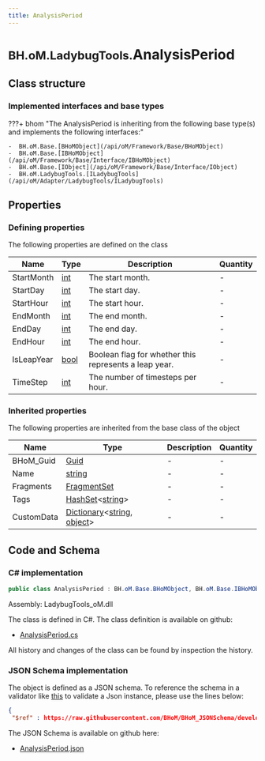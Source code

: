 ```yaml
---
title: AnalysisPeriod
---
```


# <small>BH.oM.LadybugTools.</small>**AnalysisPeriod**



## Class structure

### Implemented interfaces and base types

???+ bhom "The AnalysisPeriod is inheriting from the following base type(s) and implements the following interfaces:"

    -  BH.oM.Base.[BHoMObject](/api/oM/Framework/Base/BHoMObject)
    -  BH.oM.Base.[IBHoMObject](/api/oM/Framework/Base/Interface/IBHoMObject)
    -  BH.oM.Base.[IObject](/api/oM/Framework/Base/Interface/IObject)
    -  BH.oM.LadybugTools.[ILadybugTools](/api/oM/Adapter/LadybugTools/ILadybugTools)


## Properties



### Defining properties

The following properties are defined on the class

| Name             | Type             | Description      | Quantity         |
|------------------|------------------|------------------|------------------|
| StartMonth | [int](https://learn.microsoft.com/en-us/dotnet/api/System.Int32?view=netstandard-2.0) | The start month. | - |
| StartDay | [int](https://learn.microsoft.com/en-us/dotnet/api/System.Int32?view=netstandard-2.0) | The start day. | - |
| StartHour | [int](https://learn.microsoft.com/en-us/dotnet/api/System.Int32?view=netstandard-2.0) | The start hour. | - |
| EndMonth | [int](https://learn.microsoft.com/en-us/dotnet/api/System.Int32?view=netstandard-2.0) | The end month. | - |
| EndDay | [int](https://learn.microsoft.com/en-us/dotnet/api/System.Int32?view=netstandard-2.0) | The end day. | - |
| EndHour | [int](https://learn.microsoft.com/en-us/dotnet/api/System.Int32?view=netstandard-2.0) | The end hour. | - |
| IsLeapYear | [bool](https://learn.microsoft.com/en-us/dotnet/api/System.Boolean?view=netstandard-2.0) | Boolean flag for whether this represents a leap year. | - |
| TimeStep | [int](https://learn.microsoft.com/en-us/dotnet/api/System.Int32?view=netstandard-2.0) | The number of timesteps per hour. | - |


### Inherited properties
The following properties are inherited from the base class of the object

| Name             | Type             | Description      | Quantity         |
|------------------|------------------|------------------|------------------|
| BHoM_Guid | [Guid](https://learn.microsoft.com/en-us/dotnet/api/System.Guid?view=netstandard-2.0) | - | - |
| Name | [string](https://learn.microsoft.com/en-us/dotnet/api/System.String?view=netstandard-2.0) | - | - |
| Fragments | [FragmentSet](/api/oM/Framework/Base/FragmentSet) | - | - |
| Tags | [HashSet](https://learn.microsoft.com/en-us/dotnet/api/System.Collections.Generic.HashSet-1?view=netstandard-2.0)&lt;[string](https://learn.microsoft.com/en-us/dotnet/api/System.String?view=netstandard-2.0)&gt; | - | - |
| CustomData | [Dictionary](https://learn.microsoft.com/en-us/dotnet/api/System.Collections.Generic.Dictionary-2?view=netstandard-2.0)&lt;[string](https://learn.microsoft.com/en-us/dotnet/api/System.String?view=netstandard-2.0), [object](https://learn.microsoft.com/en-us/dotnet/api/System.Object?view=netstandard-2.0)&gt; | - | - |


## Code and Schema

### C# implementation

``` C# title="C#"
public class AnalysisPeriod : BH.oM.Base.BHoMObject, BH.oM.Base.IBHoMObject, BH.oM.Base.IObject, BH.oM.LadybugTools.ILadybugTools
```

Assembly: LadybugTools_oM.dll

The class is defined in C#. The class definition is available on github:

- [AnalysisPeriod.cs](https://github.com/BHoM/LadybugTools_Toolkit/blob/develop/LadybugTools_oM/MetaData\AnalysisPeriod.cs)

All history and changes of the class can be found by inspection the history.
### JSON Schema implementation

The object is defined as a JSON schema. To reference the schema in a validator like [this](https://www.jsonschemavalidator.net/) to validate a Json instance, please use the lines below:

``` json title="JSON Schema"
{
 "$ref" : https://raw.githubusercontent.com/BHoM/BHoM_JSONSchema/develop/LadybugTools_oM/AnalysisPeriod.json}
```

The JSON Schema is available on github here:

- [AnalysisPeriod.json](https://github.com/BHoM/BHoM_JSONSchema/blob/develop/LadybugTools_oM/AnalysisPeriod.json)
